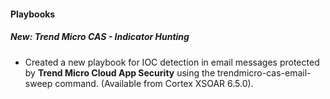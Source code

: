 
#### Playbooks
##### New: Trend Micro CAS - Indicator Hunting
- Created a new playbook for IOC detection in email messages protected by **Trend Micro Cloud App Security** using the trendmicro-cas-email-sweep command. (Available from Cortex XSOAR 6.5.0).